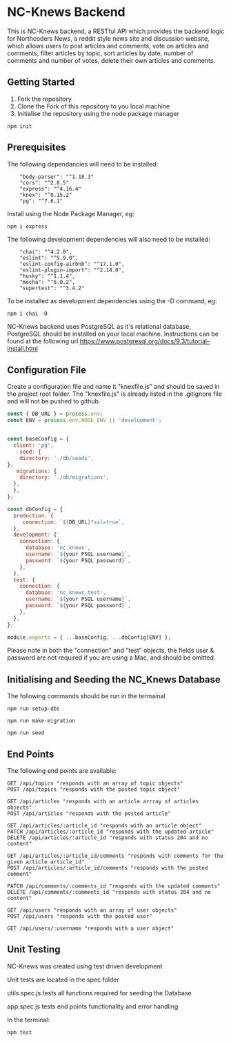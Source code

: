 # NC-Knews Backend

This is NC-Knews backend, a RESTful API which provides the backend logic for Northcoders News, a reddit style news site and discussion website, which allows users to post articles and comments, vote on articles and comments, filter articles by topic, sort articles by date, number of comments and number of votes, delete their own articles and comments.

## Getting Started 

1. Fork the repository
2. Clone the Fork of this repository to you local machine
3. Initialise the repository using the node package manager

```
npm init 
```

## Prerequisites

The following dependancies will need to be installed: 

```
    "body-parser": "^1.18.3"
    "cors": "^2.8.5"
    "express": "^4.16.4"
    "knex": "^0.15.2"
    "pg": "^7.6.1"
```
Install using the Node Package Manager, eg:

```
npm i express
```

The following development dependencies will also need to be installed: 

```
    "chai": "^4.2.0",
    "eslint": "^5.9.0",
    "eslint-config-airbnb": "^17.1.0",
    "eslint-plugin-import": "^2.14.0",
    "husky": "^1.1.4",
    "mocha": "^6.0.2",
    "supertest": "^3.4.2"
```

To be installed as development dependencies using the -D command, eg:

```
npm i chai -D
```

NC-Knews backend uses PostgreSQL as it's relational database, PostgreSQL should be installed on your local machine. Instructions can be found at the following url https://www.postgresql.org/docs/9.3/tutorial-install.html

## Configuration File

Create a configuration file and name it "knexfile.js" and should be saved in the project root folder. The "knexfile.js" is already listed in the .gitignore file and will not be pushed to github.

```javascript
const { DB_URL } = process.env;
const ENV = process.env.NODE_ENV || 'development';


const baseConfig = {
  client: 'pg',
    seed: {
    directory: './db/seeds',
},
   migrations: {
    directory: './db/migrations',
  },
  },
};

const dbConfig = {
  production: {
     connection: `${DB_URL}?ssl=true`,
  },
  development: {
    connection: {
      database: 'nc_knews',
      username: `${your PSQL username}`, 
      password: `${your PSQL password}`,
    },
  },
  test: {
    connection: {
      database: 'nc_knews_test',
      username: `${your PSQL username}`,
      password: `${your PSQL password}`,
    },
  },
};

module.exports = { ...baseConfig, ...dbConfig[ENV] };
```

Please note in both the "connection" and "test" objects, the fields user & password are not required if you are using a Mac, and should be omitted.

##  Initialising and Seeding the NC_Knews Database

The following commands should be run in the termainal

```
npm run setup-dbs

npm run make-migration

npm run seed
```

## End Points 

The following end points are available:

```
GET /api/topics "responds with an array of topic objects"
POST /api/topics "responds with the posted topic object"

GET /api/articles "responds with an article arrray of articles objects"
POST /api/articles "responds with the posted article"

GET /api/articles/:article_id "responds with an article object"
PATCH /api/articles/:article_id "responds with the updated article"
DELETE /api/articles/:article_id "responds with status 204 and no content"

GET /api/articles/:article_id/comments "responds with comments for the given article article_id"
POST /api/articles/:article_id/comments "responds with the posted comment"

PATCH /api/comments/:comments_id "responds with the updated comments"
DELETE /api/comments/:comments_id "responds with status 204 and no content"

GET /api/users "responds with an array of user objects"
POST /api/users "responds with the posted user"

GET /api/users/:username "responds with a user object"

```


## Unit Testing

NC-Knews was created using test driven development

Unit tests are located in the spec folder

utils.spec.js tests all functions required for seeding the Database

app.spec.js tests end points functionality and error handling

In the terminal:
```
npm test
```
